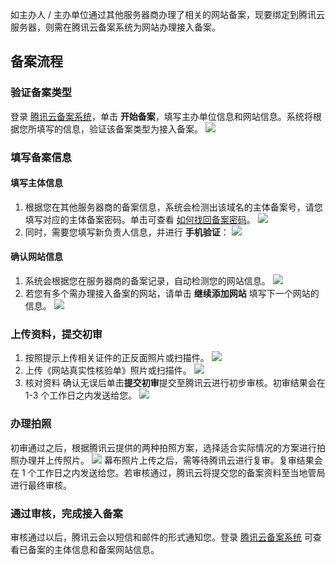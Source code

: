 
如主办人 / 主办单位通过其他服务器商办理了相关的网站备案，现要绑定到腾讯云服务器，则需在腾讯云备案系统为网站办理接入备案。

##  备案流程

### 验证备案类型

登录 [腾讯云备案系统](https://cloud.tencent.com/product/ba)，单击 **开始备案**，填写主办单位信息和网站信息。系统将根据您所填写的信息，验证该备案类型为接入备案。
![](http://i.imgur.com/GFpvnkl.png)

### 填写备案信息

#### 填写主体信息
1. 根据您在其他服务器商的备案信息，系统会检测出该域名的主体备案号，请您填写对应的主体备案密码。单击可查看 [如何找回备案密码](https://cloud.tencent.com/document/product/243/9584)。
![](https://mc.qcloudimg.com/static/img/8a04d3e37d7ff2ae984150928988d275/2.jpg)
2. 同时，需要您填写新负责人信息，并进行 **手机验证**：
![](https://main.qcloudimg.com/raw/09916b0798aedd70c837f538067874e3.png)

#### 确认网站信息
1. 系统会根据您在服务器商的备案记录，自动检测您的网站信息。
![](https://mc.qcloudimg.com/static/img/8dfac2cf9f43f421c47eff4845eedebf/3.jpg)
2. 若您有多个需办理接入备案的网站，请单击 **继续添加网站** 填写下一个网站的信息。
![](https://mc.qcloudimg.com/static/img/d8b18451741177a973548f8d5744d6eb/7.jpg)

### 上传资料，提交初审
1. 按照提示上传相关证件的正反面照片或扫描件。
![](https://mc.qcloudimg.com/static/img/f0b8851fa0810c0ec43f82c6d28aed1f/buhuo.jpg)
2. 上传《网站真实性核验单》照片或扫描件。
![](https://mc.qcloudimg.com/static/img/9bf4fbc9db44b9495acdf5dd3baf67a6/buhuo2.jpg)
3. 核对资料
确认无误后单击**提交初审**提交至腾讯云进行初步审核。初审结果会在 1-3 个工作日之内发送给您。
![](https://mc.qcloudimg.com/static/img/b695541a11e33cfd98c05764607baf45/222.jpg)

### 办理拍照
初审通过之后，根据腾讯云提供的两种拍照方案，选择适合实际情况的方案进行拍照办理并上传照片。
![](https://mc.qcloudimg.com/static/img/42e1411e6090ed2c4f900f9a266e7bb6/9.jpg)
幕布照片上传之后，需等待腾讯云进行复审。复审结果会在 1 个工作日之内发送给您。若审核通过，腾讯云将提交您的备案资料至当地管局进行最终审核。

### 通过审核，完成接入备案

审核通过以后，腾讯云会以短信和邮件的形式通知您。登录 [腾讯云备案系统](https://cloud.tencent.com/product/ba) 可查看已备案的主体信息和备案网站信息。





